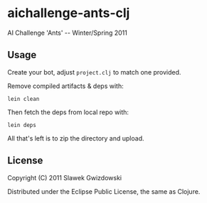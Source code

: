 # aichallenge-ants-clj

AI Challenge 'Ants' -- Winter/Spring 2011


## Usage

Create your bot, adjust `project.clj` to match one provided.

Remove compiled artifacts & deps with:

    lein clean

Then fetch the deps from local repo with:

    lein deps

All that's left is to zip the directory and upload.


## License

Copyright (C) 2011 Slawek Gwizdowski

Distributed under the Eclipse Public License, the same as Clojure.

